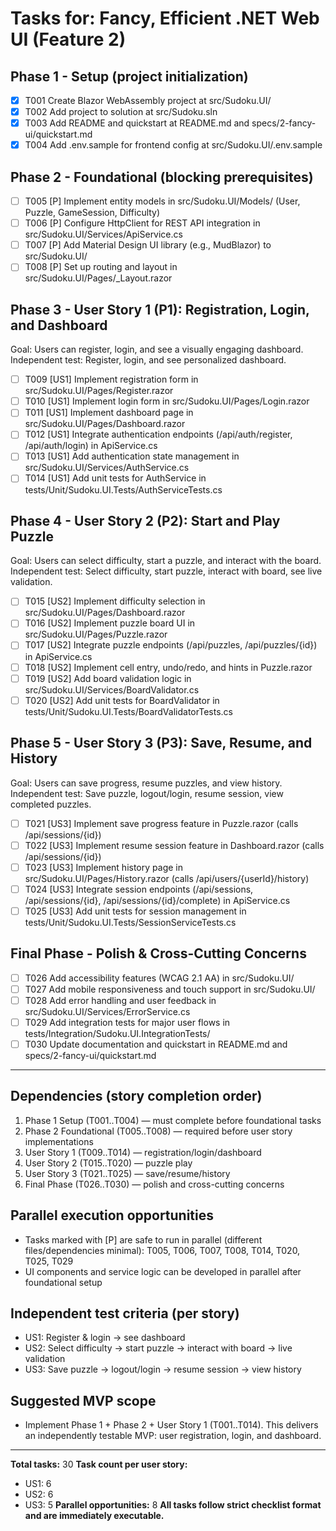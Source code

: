 # Tasks for: Fancy, Efficient .NET Web UI (Feature 2)

## Phase 1 - Setup (project initialization)
- [x] T001 Create Blazor WebAssembly project at src/Sudoku.UI/
- [x] T002 Add project to solution at src/Sudoku.sln
- [x] T003 Add README and quickstart at README.md and specs/2-fancy-ui/quickstart.md
- [x] T004 Add .env.sample for frontend config at src/Sudoku.UI/.env.sample

## Phase 2 - Foundational (blocking prerequisites)
- [ ] T005 [P] Implement entity models in src/Sudoku.UI/Models/ (User, Puzzle, GameSession, Difficulty)
- [ ] T006 [P] Configure HttpClient for REST API integration in src/Sudoku.UI/Services/ApiService.cs
- [ ] T007 [P] Add Material Design UI library (e.g., MudBlazor) to src/Sudoku.UI/
- [ ] T008 [P] Set up routing and layout in src/Sudoku.UI/Pages/_Layout.razor

## Phase 3 - User Story 1 (P1): Registration, Login, and Dashboard
Goal: Users can register, login, and see a visually engaging dashboard.
Independent test: Register, login, and see personalized dashboard.
- [ ] T009 [US1] Implement registration form in src/Sudoku.UI/Pages/Register.razor
- [ ] T010 [US1] Implement login form in src/Sudoku.UI/Pages/Login.razor
- [ ] T011 [US1] Implement dashboard page in src/Sudoku.UI/Pages/Dashboard.razor
- [ ] T012 [US1] Integrate authentication endpoints (/api/auth/register, /api/auth/login) in ApiService.cs
- [ ] T013 [US1] Add authentication state management in src/Sudoku.UI/Services/AuthService.cs
- [ ] T014 [US1] Add unit tests for AuthService in tests/Unit/Sudoku.UI.Tests/AuthServiceTests.cs

## Phase 4 - User Story 2 (P2): Start and Play Puzzle
Goal: Users can select difficulty, start a puzzle, and interact with the board.
Independent test: Select difficulty, start puzzle, interact with board, see live validation.
- [ ] T015 [US2] Implement difficulty selection in src/Sudoku.UI/Pages/Dashboard.razor
- [ ] T016 [US2] Implement puzzle board UI in src/Sudoku.UI/Pages/Puzzle.razor
- [ ] T017 [US2] Integrate puzzle endpoints (/api/puzzles, /api/puzzles/{id}) in ApiService.cs
- [ ] T018 [US2] Implement cell entry, undo/redo, and hints in Puzzle.razor
- [ ] T019 [US2] Add board validation logic in src/Sudoku.UI/Services/BoardValidator.cs
- [ ] T020 [US2] Add unit tests for BoardValidator in tests/Unit/Sudoku.UI.Tests/BoardValidatorTests.cs

## Phase 5 - User Story 3 (P3): Save, Resume, and History
Goal: Users can save progress, resume puzzles, and view history.
Independent test: Save puzzle, logout/login, resume session, view completed puzzles.
- [ ] T021 [US3] Implement save progress feature in Puzzle.razor (calls /api/sessions/{id})
- [ ] T022 [US3] Implement resume session feature in Dashboard.razor (calls /api/sessions/{id})
- [ ] T023 [US3] Implement history page in src/Sudoku.UI/Pages/History.razor (calls /api/users/{userId}/history)
- [ ] T024 [US3] Integrate session endpoints (/api/sessions, /api/sessions/{id}, /api/sessions/{id}/complete) in ApiService.cs
- [ ] T025 [US3] Add unit tests for session management in tests/Unit/Sudoku.UI.Tests/SessionServiceTests.cs

## Final Phase - Polish & Cross-Cutting Concerns
- [ ] T026 Add accessibility features (WCAG 2.1 AA) in src/Sudoku.UI/
- [ ] T027 Add mobile responsiveness and touch support in src/Sudoku.UI/
- [ ] T028 Add error handling and user feedback in src/Sudoku.UI/Services/ErrorService.cs
- [ ] T029 Add integration tests for major user flows in tests/Integration/Sudoku.UI.IntegrationTests/
- [ ] T030 Update documentation and quickstart in README.md and specs/2-fancy-ui/quickstart.md

---

## Dependencies (story completion order)
1. Phase 1 Setup (T001..T004) — must complete before foundational tasks
2. Phase 2 Foundational (T005..T008) — required before user story implementations
3. User Story 1 (T009..T014) — registration/login/dashboard
4. User Story 2 (T015..T020) — puzzle play
5. User Story 3 (T021..T025) — save/resume/history
6. Final Phase (T026..T030) — polish and cross-cutting concerns

## Parallel execution opportunities
- Tasks marked with [P] are safe to run in parallel (different files/dependencies minimal): T005, T006, T007, T008, T014, T020, T025, T029
- UI components and service logic can be developed in parallel after foundational setup

## Independent test criteria (per story)
- US1: Register & login → see dashboard
- US2: Select difficulty → start puzzle → interact with board → live validation
- US3: Save puzzle → logout/login → resume session → view history

## Suggested MVP scope
- Implement Phase 1 + Phase 2 + User Story 1 (T001..T014). This delivers an independently testable MVP: user registration, login, and dashboard.

---

**Total tasks:** 30
**Task count per user story:**
- US1: 6
- US2: 6
- US3: 5
**Parallel opportunities:** 8
**All tasks follow strict checklist format and are immediately executable.**
